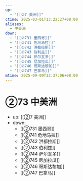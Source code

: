 ```yaml
---
up:
  - "[[②7 美洲]]"
ctime: 2025-03-01T13:22:27+08:00
aliases:
  - 中美洲
down:
  - "[[②731 墨西哥]]"
  - "[[②741 危地马拉]]"
  - "[[②742 洪都拉斯]]"
  - "[[②743 伯利兹]]"
  - "[[②744 萨尔瓦多]]"
  - "[[②745 尼加拉瓜]]"
  - "[[②746 哥斯达黎加]]"
  - "[[②747 巴拿马]]"
mtime: 2025-09-09T12:37:06+08:00
---
```


# ②73 中美洲

- up: [[②7 美洲]]
- down:	
	- [[②731 墨西哥]]
	- [[②741 危地马拉]]
	- [[②742 洪都拉斯]]
	- [[②743 伯利兹]]
	- [[②744 萨尔瓦多]]
	- [[②745 尼加拉瓜]]
	- [[②746 哥斯达黎加]]
	- [[②747 巴拿马]]
	
